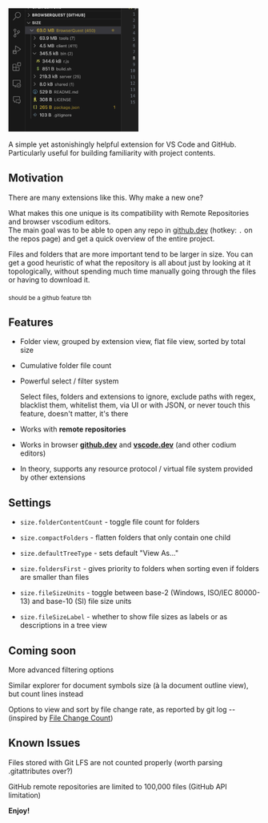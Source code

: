 <img alt="Display of file size" src="images/b.png" width="260px" />

A simple yet astonishingly helpful extension for VS Code and GitHub.
Particularly useful for building familiarity with project contents.

## Motivation

There are many extensions like this. Why make a new one?

What makes this one unique is its compatibility with Remote Repositories and browser vscodium editors.  
The main goal was to be able to open any repo in [github.dev](https://github.dev) (hotkey: `.` on the repos page) and get a quick overview of the entire project.

Files and folders that are more important tend to be larger in size. You can get a good heuristic of what the repository is all about just by looking at it topologically, without spending much time manually going through the files or having to download it.

<sub>should be a github feature tbh</sub>

## Features

* Folder view, grouped by extension view, flat file view, sorted by total size

* Cumulative folder file count

* Powerful select / filter system
  
  Select files, folders and extensions to ignore, exclude paths with regex, blacklist them, whitelist them, via UI or with JSON, or never touch this feature, doesn't matter, it's there

* Works with __remote repositories__

* Works in browser __[github.dev](https://github.dev)__ and __[vscode.dev](https://github.dev)__ (and other codium editors)

* In theory, supports any resource protocol / virtual file system provided by other extensions

## Settings

* `size.folderContentCount` - toggle file count for folders

* `size.compactFolders` - flatten folders that only contain one child

* `size.defaultTreeType` - sets default "View As..."

* `size.foldersFirst` - gives priority to folders when sorting even if folders are smaller than files

* `size.fileSizeUnits` - toggle between base-2 (Windows, ISO/IEC 80000-13) and base-10 (SI) file size units

* `size.fileSizeLabel` - whether to show file sizes as labels or as descriptions in a tree view

## Coming soon

More advanced filtering options

Similar explorer for document symbols size (à la document outline view), but count lines instead

Options to view and sort by file change rate, as reported by git log -- (inspired by [File Change Count](https://marketplace.visualstudio.com/items?itemName=sivakar12.file-change-count))

## Known Issues 

Files stored with Git LFS are not counted properly (worth parsing .gitattributes over?)

GitHub remote repositories are limited to 100,000 files (GitHub API limitation)

**Enjoy!**
